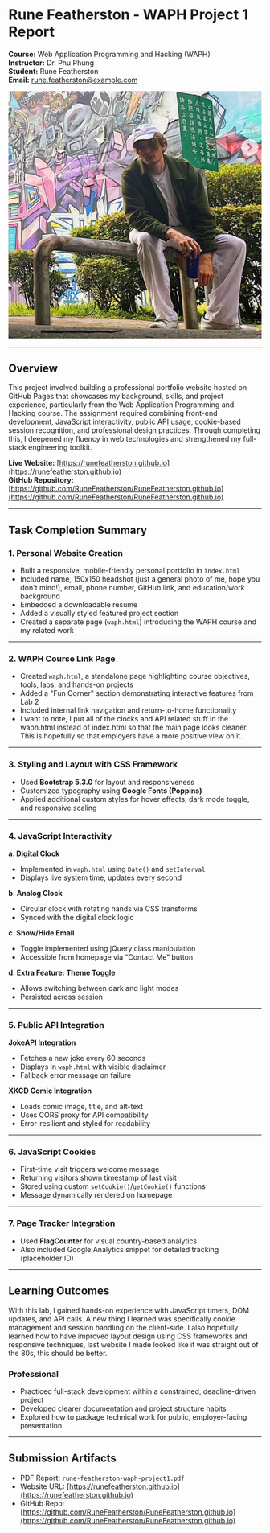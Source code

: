 # Rune Featherston - WAPH Project 1 Report

**Course:** Web Application Programming and Hacking (WAPH)  
**Instructor:** Dr. Phu Phung  
**Student:** Rune Featherston  
**Email:** rune.featherston@example.com  

![Headshot](image.png)

---

## Overview

This project involved building a professional portfolio website hosted on GitHub Pages that showcases my background, skills, and project experience, particularly from the Web Application Programming and Hacking course. The assignment required combining front-end development, JavaScript interactivity, public API usage, cookie-based session recognition, and professional design practices. Through completing this, I deepened my fluency in web technologies and strengthened my full-stack engineering toolkit.

**Live Website:** [https://runefeatherston.github.io](https://runefeatherston.github.io)  
**GitHub Repository:** [https://github.com/RuneFeatherston/RuneFeatherston.github.io](https://github.com/RuneFeatherston/RuneFeatherston.github.io)

---

## Task Completion Summary

### 1. Personal Website Creation

- Built a responsive, mobile-friendly personal portfolio in `index.html`
- Included name, 150x150 headshot (just a general photo of me, hope you don't mind!), email, phone number, GitHub link, and education/work background
- Embedded a downloadable resume
- Added a visually styled featured project section
- Created a separate page (`waph.html`) introducing the WAPH course and my related work

---

### 2. WAPH Course Link Page

- Created `waph.html`, a standalone page highlighting course objectives, tools, labs, and hands-on projects
- Added a "Fun Corner" section demonstrating interactive features from Lab 2
- Included internal link navigation and return-to-home functionality
- I want to note, I put all of the clocks and API related stuff in the waph.html instead of index.html so that the main page looks cleaner. This is hopefully so that employers have a more positive view on it.

---

### 3. Styling and Layout with CSS Framework

- Used **Bootstrap 5.3.0** for layout and responsiveness
- Customized typography using **Google Fonts (Poppins)**
- Applied additional custom styles for hover effects, dark mode toggle, and responsive scaling

---

### 4. JavaScript Interactivity

**a. Digital Clock**
- Implemented in `waph.html` using `Date()` and `setInterval`
- Displays live system time, updates every second

**b. Analog Clock**
- Circular clock with rotating hands via CSS transforms
- Synced with the digital clock logic

**c. Show/Hide Email**
- Toggle implemented using jQuery class manipulation
- Accessible from homepage via “Contact Me” button

**d. Extra Feature: Theme Toggle**
- Allows switching between dark and light modes
- Persisted across session

---

### 5. Public API Integration

**JokeAPI Integration**
- Fetches a new joke every 60 seconds
- Displays in `waph.html` with visible disclaimer
- Fallback error message on failure

**XKCD Comic Integration**
- Loads comic image, title, and alt-text
- Uses CORS proxy for API compatibility
- Error-resilient and styled for readability

---

### 6. JavaScript Cookies

- First-time visit triggers welcome message
- Returning visitors shown timestamp of last visit
- Stored using custom `setCookie()`/`getCookie()` functions
- Message dynamically rendered on homepage


---

### 7. Page Tracker Integration

- Used **FlagCounter** for visual country-based analytics
- Also included Google Analytics snippet for detailed tracking (placeholder ID)

---

## Learning Outcomes
With this lab, I gained hands-on experience with JavaScript timers, DOM updates, and API calls. A new thing I learned was specifically cookie management and session handling on the client-side. I also hopefully learned how to have improved layout design using CSS frameworks and responsive techniques, last website I made looked like it was straight out of the 80s, this should be better.

### Professional
- Practiced full-stack development within a constrained, deadline-driven project
- Developed clearer documentation and project structure habits
- Explored how to package technical work for public, employer-facing presentation

---

## Submission Artifacts

- PDF Report: `rune-featherston-waph-project1.pdf`
- Website URL: [https://runefeatherston.github.io](https://runefeatherston.github.io)
- GitHub Repo: [https://github.com/RuneFeatherston/RuneFeatherston.github.io](https://github.com/RuneFeatherston/RuneFeatherston.github.io)
